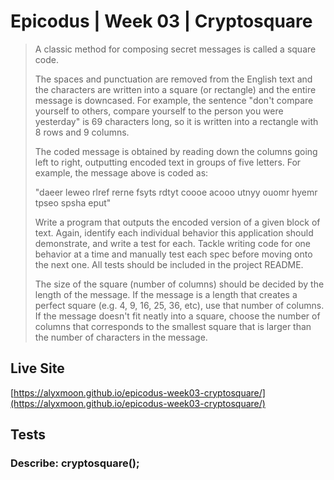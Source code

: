 # Epicodus | Week 03 | Cryptosquare

> A classic method for composing secret messages is called a square code.
>
> The spaces and punctuation are removed from the English text and the characters are written into a square (or rectangle) and the entire message is downcased. For example, the sentence "don't compare yourself to others, compare yourself to the person you were yesterday" is 69 characters long, so it is written into a rectangle with 8 rows and 9 columns.
>
> The coded message is obtained by reading down the columns going left to right, outputting encoded text in groups of five letters. For example, the message above is coded as:
>
> "daeer leweo rlref rerne fsyts rdtyt coooe acooo utnyy ouomr hyemr tpseo spsha eput"
>
> Write a program that outputs the encoded version of a given block of text. Again, identify each individual behavior this application should demonstrate, and write a test for each. Tackle writing code for one behavior at a time and manually test each spec before moving onto the next one. All tests should be included in the project README.
>
> The size of the square (number of columns) should be decided by the length of the message. If the message is a length that creates a perfect square (e.g. 4, 9, 16, 25, 36, etc), use that number of columns. If the message doesn't fit neatly into a square, choose the number of columns that corresponds to the smallest square that is larger than the number of characters in the message.

## Live Site
[https://alyxmoon.github.io/epicodus-week03-cryptosquare/](https://alyxmoon.github.io/epicodus-week03-cryptosquare/)

## Tests

### Describe: cryptosquare();